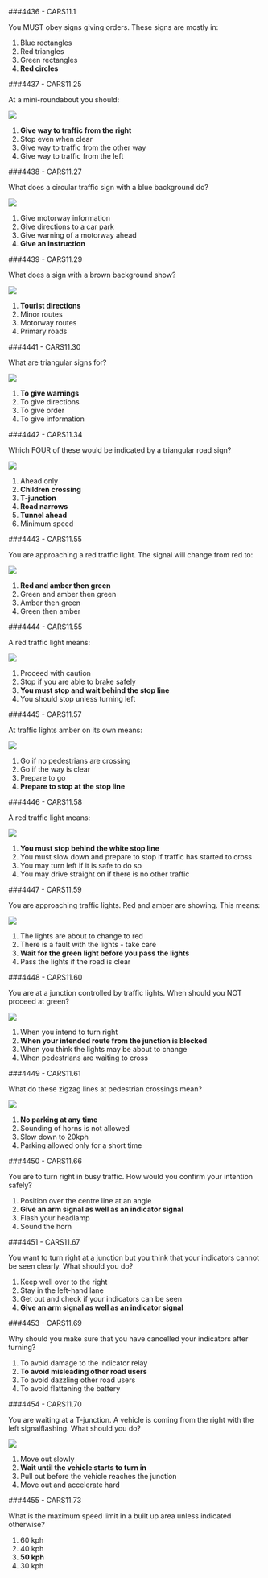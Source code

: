 ###4436 - CARS11.1

You MUST obey signs giving orders.
These signs are mostly in:

1. Blue rectangles
2. Red triangles
3. Green rectangles
4. **Red circles**


###4437 - CARS11.25

At a mini-roundabout you should:

![](images/CARS_E-1546.png)

1. **Give way to traffic from the right**
2. Stop even when clear
3. Give way to traffic from the other way
4. Give way to traffic from the left


###4438 - CARS11.27

What does a circular traffic sign with a blue background do?

![](images/CARS_E-1553.png)

1. Give motorway information
2. Give directions to a car park
3. Give warning of a motorway ahead
4. **Give an instruction**


###4439 - CARS11.29

What does a sign with a brown background show?

![](images/CARS_E-1560.png)

1. **Tourist directions**
2. Minor routes
3. Motorway routes
4. Primary roads


###4441 - CARS11.30

What are triangular signs for?

![](images/CARS_E-1574.png)

1. **To give warnings**
2. To give directions
3. To give order
4. To give information


###4442 - CARS11.34

Which FOUR of these would be indicated by a triangular road sign?

![](images/CARS_E-1574.png)

1. Ahead only
2. **Children crossing**
3. **T-junction**
4. **Road narrows**
5. **Tunnel ahead**
6. Minimum speed


###4443 - CARS11.55

You are approaching a red traffic light. The signal will change from red to:

![](images/CARS_E-1602.png)

1. **Red and amber then green**
2. Green and amber then green
3. Amber then green
4. Green then amber


###4444 - CARS11.55

A red traffic light means:

![](images/CARS_E-1602.png)

1. Proceed with caution
2. Stop if you are able to brake safely
3. **You must stop and wait behind the stop line**
4. You should stop unless turning left


###4445 - CARS11.57

At traffic lights amber on its own means:

![](images/CARS_E-2239.png)

1. Go if no pedestrians are crossing
2. Go if the way is clear
3. Prepare to go
4. **Prepare to stop at the stop line**


###4446 - CARS11.58

A red traffic light means:

![](images/CARS_E-1602.png)

1. **You must stop behind the white stop line**
2. You must slow down and prepare to stop if traffic has started to cross
3. You may turn left if it is safe to do so
4. You may drive straight on if there is no other traffic


###4447 - CARS11.59

You are approaching traffic lights. Red and amber are showing. This means:

![](images/CARS_E-1609.png)

1. The lights are about to change to red
2. There is a fault with the lights - take care
3. **Wait for the green light before you pass the lights**
4. Pass the lights if the road is clear


###4448 - CARS11.60

You are at a junction controlled by traffic lights. When should you NOT proceed at green?

![](images/CARS_E-1616.png)

1. When you intend to turn right
2. **When your intended route from the junction is blocked**
3. When you think the lights may be about to change
4. When pedestrians are waiting to cross


###4449 - CARS11.61

What do these zigzag lines at pedestrian crossings mean?

![](images/CARS_E-1623.png)

1. **No parking at any time**
2. Sounding of horns is not allowed
3. Slow down to 20kph
4. Parking allowed only for a short time


###4450 - CARS11.66

You are to turn right in busy traffic. How would you confirm your intention safely?

1. Position over the centre line at an angle
2. **Give an arm signal as well as an indicator signal**
3. Flash your headlamp
4. Sound the horn


###4451 - CARS11.67

You want to turn right at a junction but you think that your indicators cannot be seen clearly. What should you do?

1. Keep well over to the right
2. Stay in the left-hand lane
3. Get out and check if your indicators can be seen
4. **Give an arm signal as well as an indicator signal**


###4453 - CARS11.69

Why should you make sure that you have cancelled your indicators after turning?

1. To avoid damage to the indicator relay
2. **To avoid misleading other road users**
3. To avoid dazzling other road users
4. To avoid flattening the battery


###4454 - CARS11.70

You are waiting at a T-junction. A vehicle is coming from the right with the left signalflashing. What should you do?

![](images/CARS_E-1651.png)

1. Move out slowly
2. **Wait until the vehicle starts to turn in**
3. Pull out before the vehicle reaches the junction
4. Move out and accelerate hard


###4455 - CARS11.73

What is the maximum speed limit in a built up area unless indicated otherwise?

1. 60 kph
2. 40 kph
3. **50 kph**
4. 30 kph
